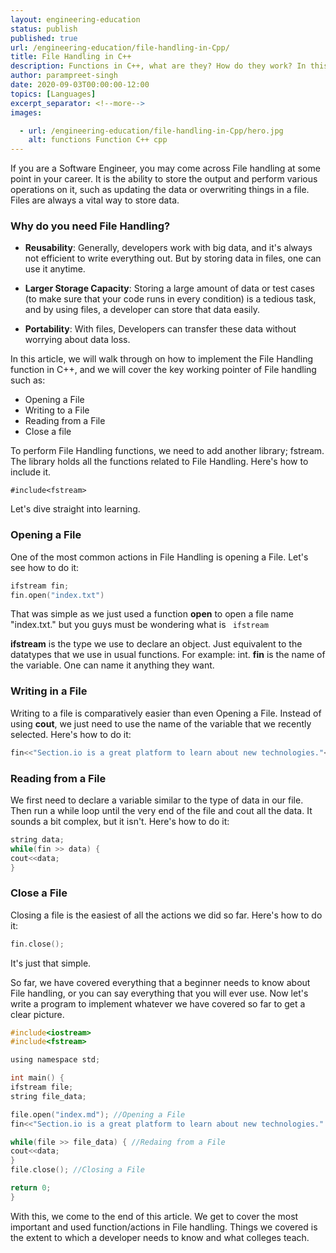 ```yaml
---
layout: engineering-education
status: publish
published: true
url: /engineering-education/file-handling-in-Cpp/
title: File Handling in C++
description: Functions in C++, what are they? How do they work? In this article we will be going over one of the most fundamental idea in programming.
author: parampreet-singh
date: 2020-09-03T00:00:00-12:00
topics: [Languages]
excerpt_separator: <!--more-->
images:

  - url: /engineering-education/file-handling-in-Cpp/hero.jpg
    alt: functions Function C++ cpp
---
```

If you are a Software Engineer, you may come across File handling at some point in your career. It is the ability to store the output and perform various operations on it, such as updating the data or overwriting things in a file. Files are always a vital way to store data.
<!--more-->
### Why do you need File Handling?
- **Reusability**: Generally, developers work with big data, and it's always not efficient to write everything out. But by storing data in files, one can use it anytime.

- **Larger Storage Capacity**: Storing a large amount of data or test cases (to make sure that your code runs in every condition) is a tedious task, and by using files, a developer can store that data easily.

- **Portability**: With files, Developers can transfer these data without worrying about data loss.

In this article, we will walk through on how to implement the File Handling function in C++, and we will cover the key working pointer of File handling such as:

- Opening a File
- Writing to a File
- Reading from a File
- Close a file

To perform File Handling functions, we need to add another library; fstream. The library holds all the functions related to File Handling. Here's how to include it.

`#include<fstream>`

Let's dive straight into learning.

### Opening a File
One of the most common actions in File Handling is opening a File. Let's see how to do it:

```C
ifstream fin;
fin.open("index.txt")
```

That was simple as we just used a function **open** to open a file name "index.txt." but you guys must be wondering what is ``` ifstream```

**ifstream** is the type we use to declare an object. Just equivalent to the datatypes that we use in usual functions. For example: int.
**fin** is the name of the variable. One can name it anything they want.

### Writing in a File
Writing to a file is comparatively easier than even Opening a File. Instead of using **cout**, we just need to use the name of the variable that we recently selected. Here's how to do it:

```C
fin<<"Section.io is a great platform to learn about new technologies."<<endl;
```

### Reading from a File
We first need to declare a variable similar to the type of data in our file. Then run a while loop until the very end of the file and cout all the data. It sounds a bit complex, but it isn't. Here's how to do it:

```C
string data;
while(fin >> data) {
cout<<data;
}
```

### Close a File

Closing a file is the easiest of all the actions we did so far. Here's how to do it:

```C
fin.close();
```
It's just that simple.

So far, we have covered everything that a beginner needs to know about File handling, or you can say everything that you will ever use. Now let's write a program to implement whatever we have covered so far to get a clear picture.

```C
#include<iostream>
#include<fstream>

using namespace std;

int main() {
ifstream file;
string file_data;

file.open("index.md"); //Opening a File
fin<<"Section.io is a great platform to learn about new technologies." //Writing in a File

while(file >> file_data) { //Redaing from a File
cout<<data;
}
file.close(); //Closing a File

return 0;
}
```

With this, we come to the end of this article. We get to cover the most important and used function/actions in File handling. Things we covered is the extent to which a developer needs to know and what colleges teach.
